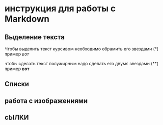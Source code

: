 # инструкция для работы с Markdown

## Выделение текста
Чтобы выделить текст курсивом необходимо обрамить его звездами (*) пример *вот*

чтобы сделать текст полужирным надо сделать его двумя звездами (**) пример **вот**

## Списки

## работа с изображениями

## сЫЛКИ
